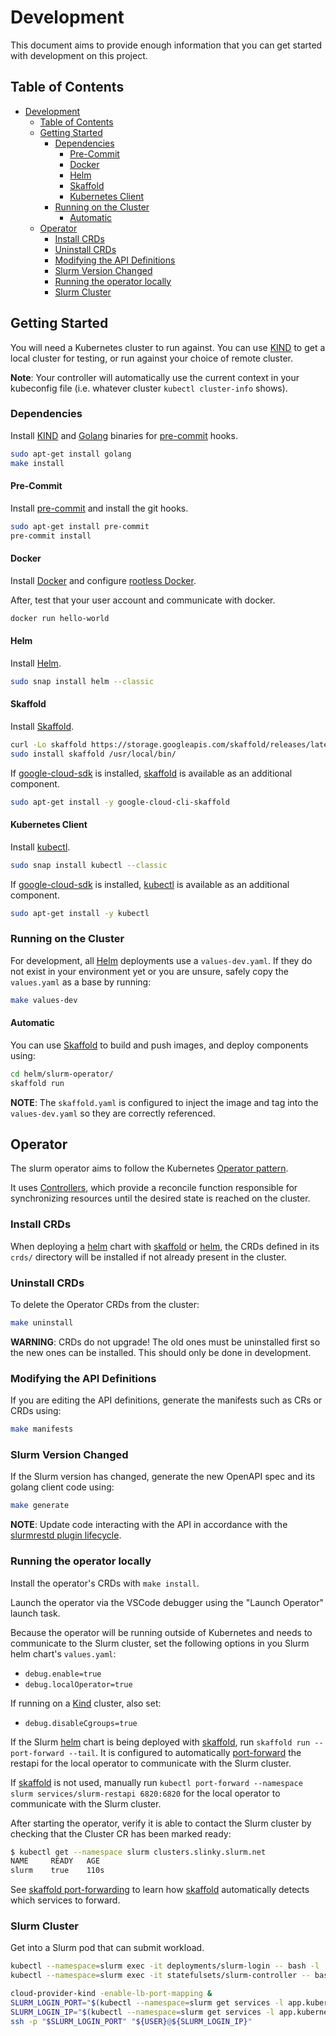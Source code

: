 # Development

This document aims to provide enough information that you can get started with
development on this project.

## Table of Contents

<!-- mdformat-toc start --slug=github --no-anchors --maxlevel=6 --minlevel=1 -->

- [Development](#development)
  - [Table of Contents](#table-of-contents)
  - [Getting Started](#getting-started)
    - [Dependencies](#dependencies)
      - [Pre-Commit](#pre-commit)
      - [Docker](#docker)
      - [Helm](#helm)
      - [Skaffold](#skaffold)
      - [Kubernetes Client](#kubernetes-client)
    - [Running on the Cluster](#running-on-the-cluster)
      - [Automatic](#automatic)
  - [Operator](#operator)
    - [Install CRDs](#install-crds)
    - [Uninstall CRDs](#uninstall-crds)
    - [Modifying the API Definitions](#modifying-the-api-definitions)
    - [Slurm Version Changed](#slurm-version-changed)
    - [Running the operator locally](#running-the-operator-locally)
    - [Slurm Cluster](#slurm-cluster)

<!-- mdformat-toc end -->

## Getting Started

You will need a Kubernetes cluster to run against. You can use [KIND] to get a
local cluster for testing, or run against your choice of remote cluster.

**Note**: Your controller will automatically use the current context in your
kubeconfig file (i.e. whatever cluster `kubectl cluster-info` shows).

### Dependencies

Install [KIND] and [Golang] binaries for [pre-commit] hooks.

```sh
sudo apt-get install golang
make install
```

#### Pre-Commit

Install [pre-commit] and install the git hooks.

```sh
sudo apt-get install pre-commit
pre-commit install
```

#### Docker

Install [Docker] and configure [rootless Docker][rootless-docker].

After, test that your user account and communicate with docker.

```sh
docker run hello-world
```

#### Helm

Install [Helm].

```sh
sudo snap install helm --classic
```

#### Skaffold

Install [Skaffold].

```sh
curl -Lo skaffold https://storage.googleapis.com/skaffold/releases/latest/skaffold-linux-amd64 && \
sudo install skaffold /usr/local/bin/
```

If [google-cloud-sdk] is installed, [skaffold] is available as an additional
component.

```sh
sudo apt-get install -y google-cloud-cli-skaffold
```

#### Kubernetes Client

Install [kubectl].

```sh
sudo snap install kubectl --classic
```

If [google-cloud-sdk] is installed, [kubectl] is available as an additional
component.

```sh
sudo apt-get install -y kubectl
```

### Running on the Cluster

For development, all [Helm] deployments use a `values-dev.yaml`. If they do not
exist in your environment yet or you are unsure, safely copy the `values.yaml`
as a base by running:

```sh
make values-dev
```

#### Automatic

You can use [Skaffold] to build and push images, and deploy components using:

```sh
cd helm/slurm-operator/
skaffold run
```

**NOTE**: The `skaffold.yaml` is configured to inject the image and tag into the
`values-dev.yaml` so they are correctly referenced.

## Operator

The slurm operator aims to follow the Kubernetes
[Operator pattern][operator-pattern].

It uses [Controllers][operator-controller], which provide a reconcile function
responsible for synchronizing resources until the desired state is reached on
the cluster.

### Install CRDs

When deploying a [helm] chart with [skaffold] or [helm], the CRDs defined in its
`crds/` directory will be installed if not already present in the cluster.

### Uninstall CRDs

To delete the Operator CRDs from the cluster:

```sh
make uninstall
```

**WARNING**: CRDs do not upgrade! The old ones must be uninstalled first so the
new ones can be installed. This should only be done in development.

### Modifying the API Definitions

If you are editing the API definitions, generate the manifests such as CRs or
CRDs using:

```sh
make manifests
```

### Slurm Version Changed

If the Slurm version has changed, generate the new OpenAPI spec and its golang
client code using:

```sh
make generate
```

**NOTE**: Update code interacting with the API in accordance with the
[slurmrestd plugin lifecycle][plugin-lifecycle].

### Running the operator locally

Install the operator's CRDs with `make install`.

Launch the operator via the VSCode debugger using the "Launch Operator" launch
task.

Because the operator will be running outside of Kubernetes and needs to
communicate to the Slurm cluster, set the following options in you Slurm helm
chart's `values.yaml`:

- `debug.enable=true`
- `debug.localOperator=true`

If running on a [Kind] cluster, also set:

- `debug.disableCgroups=true`

If the Slurm [helm] chart is being deployed with [skaffold], run
`skaffold run --port-forward --tail`. It is configured to automatically
[port-forward][skaffold-port-forwarding] the restapi for the local operator to
communicate with the Slurm cluster.

If [skaffold] is not used, manually run
`kubectl port-forward --namespace slurm services/slurm-restapi 6820:6820` for
the local operator to communicate with the Slurm cluster.

After starting the operator, verify it is able to contact the Slurm cluster by
checking that the Cluster CR has been marked ready:

```sh
$ kubectl get --namespace slurm clusters.slinky.slurm.net
NAME     READY   AGE
slurm    true    110s
```

See [skaffold port-forwarding][skaffold-port-forwarding] to learn how [skaffold]
automatically detects which services to forward.

### Slurm Cluster

Get into a Slurm pod that can submit workload.

```bash
kubectl --namespace=slurm exec -it deployments/slurm-login -- bash -l
kubectl --namespace=slurm exec -it statefulsets/slurm-controller -- bash -l
```

```bash
cloud-provider-kind -enable-lb-port-mapping &
SLURM_LOGIN_PORT="$(kubectl --namespace=slurm get services -l app.kubernetes.io/name=login,app.kubernetes.io/instance=slurm -o jsonpath="{.items[0].status.loadBalancer.ingress[0].ports[0].port}")"
SLURM_LOGIN_IP="$(kubectl --namespace=slurm get services -l app.kubernetes.io/name=login,app.kubernetes.io/instance=slurm -o jsonpath="{.items[0].status.loadBalancer.ingress[0].ip}")"
ssh -p "$SLURM_LOGIN_PORT" "${USER}@${SLURM_LOGIN_IP}"
```

<!-- Links -->

[docker]: https://docs.docker.com/engine/install/
[golang]: https://go.dev/
[google-cloud-sdk]: https://cloud.google.com/sdk/docs/install
[helm]: https://helm.sh/
[kind]: https://kind.sigs.k8s.io/
[kubectl]: https://kubernetes.io/docs/tasks/tools/install-kubectl-linux/
[operator-controller]: https://kubernetes.io/docs/concepts/architecture/controller/
[operator-pattern]: https://kubernetes.io/docs/concepts/extend-kubernetes/operator/
[plugin-lifecycle]: https://slurm.schedmd.com/rest.html#lifecycle
[pre-commit]: https://pre-commit.com/
[rootless-docker]: https://docs.docker.com/engine/security/rootless/
[skaffold]: https://skaffold.dev/docs/install/
[skaffold-port-forwarding]: https://skaffold.dev/docs/port-forwarding/

